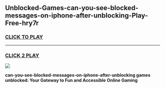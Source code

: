
## Unblocked-Games-can-you-see-blocked-messages-on-iphone-after-unblocking-Play-Free-hry7r
<h3>
<a href="https://premium76.site?title=can-you-see-blocked-messages-on-iphone-after-unblocking&ref=18A1">CLICK TO PLAY</a></h3>
<hr>

<h3>
<a href="https://premium76.site?title=can-you-see-blocked-messages-on-iphone-after-unblocking&ref=18A1">CLICK 2 PLAY</a>
  
</h3>

<a href="https://premium76.site?title=can-you-see-blocked-messages-on-iphone-after-unblocking&ref=18A1"><img src="https://clearcache.store/games.png"></a>


**can-you-see-blocked-messages-on-iphone-after-unblocking games unblocked: Your Gateway to Fun and Accessible Online Gaming**
